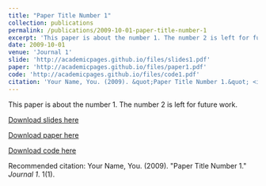 ```yaml
---
title: "Paper Title Number 1"
collection: publications
permalink: /publications/2009-10-01-paper-title-number-1
excerpt: 'This paper is about the number 1. The number 2 is left for future work.'
date: 2009-10-01
venue: 'Journal 1'
slide: 'http://academicpages.github.io/files/slides1.pdf'
paper: 'http://academicpages.github.io/files/paper1.pdf'
code: 'http://academicpages.github.io/files/code1.pdf'
citation: 'Your Name, You. (2009). &quot;Paper Title Number 1.&quot; <i>Journal 1</i>. 1(1).'
---
```

This paper is about the number 1. The number 2 is left for future work.

[Download slides here](http://academicpages.github.io/files/slides1.pdf)

[Download paper here](http://academicpages.github.io/files/paper1.pdf)

[Download code here](http://academicpages.github.io/files/code1.pdf)

Recommended citation: Your Name, You. (2009). "Paper Title Number 1." <i>Journal 1</i>. 1(1).